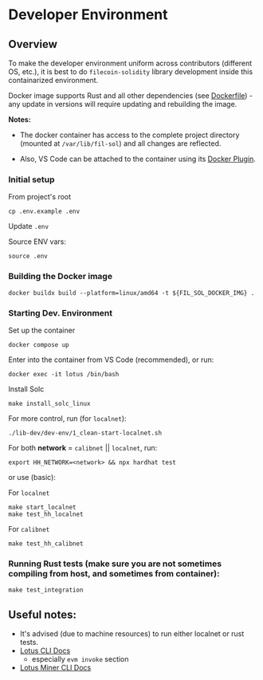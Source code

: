# Developer Environment

## Overview

To make the developer environment uniform across contributors (different OS, etc.), it is best to do `filecoin-solidity` library development inside this containarized environment.

Docker image supports Rust and all other dependencies (see [Dockerfile](./Dockerfile)) - any update in versions will require updating and rebuilding the image.

**Notes:**

-   The docker container has access to the complete project directory (mounted at `/var/lib/fil-sol`) and all changes are reflected.

-   Also, VS Code can be attached to the container using its [Docker Plugin](https://code.visualstudio.com/docs/containers/overview).

### Initial setup

From project's root

```
cp .env.example .env
```

Update `.env`

Source ENV vars:

```
source .env
```

### Building the Docker image

```
docker buildx build --platform=linux/amd64 -t ${FIL_SOL_DOCKER_IMG} .
```

### Starting Dev. Environment

Set up the container

```
docker compose up
```

Enter into the container from VS Code (recommended), or run:

```
docker exec -it lotus /bin/bash
```

Install Solc

```
make install_solc_linux
```

For more control, run (for `localnet`):

```
./lib-dev/dev-env/1_clean-start-localnet.sh
```

For both **network** = `calibnet` || `localnet`, run:

```
export HH_NETWORK=<network> && npx hardhat test
```

or use (basic):

For `localnet`

```
make start_localnet
make test_hh_localnet
```

For `calibnet`

```
make test_hh_calibnet
```

### Running Rust tests (make sure you are not sometimes compiling from host, and sometimes from container):

```
make test_integration
```

## Useful notes:

-   It's advised (due to machine resources) to run either localnet or rust tests.
-   [Lotus CLI Docs](https://lotus.filecoin.io/lotus/manage/lotus-cli/)
    -   especially `evm invoke` section
-   [Lotus Miner CLI Docs](https://lotus.filecoin.io/storage-providers/operate/lotus-miner-cli/)
